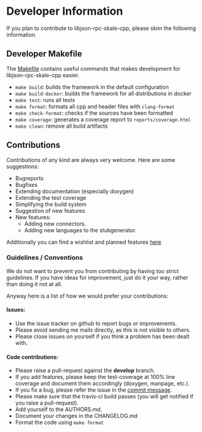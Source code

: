 # Developer Information

If you plan to contribute to libjson-rpc-skale-cpp, please skim the following information.

## Developer Makefile

The [Makefile](Makefile) contains useful commands that makes development for libjson-rpc-skale-cpp easier.

* `make build`: builds the framework in the default configuration
* `make build-docker`: builds the framework for all distributions in docker
* `make test`: runs all tests
* `make format`: formats all cpp and header files with `clang-format`
* `make check-format`: checks if the sources have been formatted
* `make coverage`: generates a coverage report to `reports/coverage.html`
* `make clean`: remove all build artifacts

## Contributions

Contributions of any kind are always very welcome.
Here are some suggestions:

- Bugreports
- Bugfixes
- Extending documentation (especially doxygen)
- Extending the test coverage
- Simplifying the build system
- Suggestion of new features
- New features:
  - Adding new connectors.
  - Adding new languages to the stubgenerator.

Additionally you can find a wishlist and planned features [here](https://github.com/cinemast/libjson-rpc-skale-cpp/projects/1)

### Guidelines / Conventions

We do not want to prevent you from contributing by having too strict guidelines.
If you have ideas for improvement, just do it your way, rather than doing it not at all.

Anyway here is a list of how we would prefer your contributions:
#### Issues:
  - Use the issue tracker on github to report bugs or improvements.
  - Please avoid sending me mails directly, as this is not visible to others.
  - Please close issues on yourself if you think a problem has been dealt with.

#### Code contributions:
  - Please raise a pull-request against the **develop** branch.
  - If you add features, please keep the test-coverage at 100% line coverage and document them accordingly (doxygen, manpage, etc.).
  - If you fix a bug, please refer the issue in the [commit message](https://help.github.com/articles/closing-issues-via-commit-messages/).
  - Please make sure that the travis-ci build passes (you will get notified if you raise a pull-request).
  - Add yourself to the AUTHORS.md.
  - Document your changes in the CHANGELOG.md
  - Format the code using `make format`
